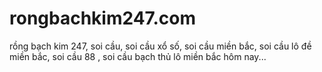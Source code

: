 # rongbachkim247.com
rồng bạch kim 247, soi cầu, soi cầu xổ số, soi cầu miền bắc, soi cầu lô đề miền bắc, soi cầu 88 , soi cầu bạch thủ lô miền bắc hôm nay...
